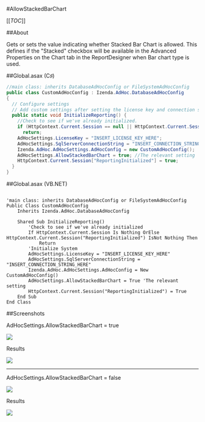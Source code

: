 #AllowStackedBarChart

[[_TOC_]]

##About

Gets or sets the value indicating whether Stacked Bar Chart is allowed. This defines if the "Stacked" checkbox will be available in the Advanced Properties on the Chart tab in the ReportDesigner when Bar chart type is used.

##Global.asax (C♯)

```csharp
//main class: inherits DatabaseAdHocConfig or FileSystemAdHocConfig
public class CustomAdHocConfig : Izenda.AdHoc.DatabaseAdHocConfig
{
  // Configure settings
  // Add custom settings after setting the license key and connection string by overriding the ConfigureSettings() method
  public static void InitializeReporting() {
    //Check to see if we've already initialized.
    if (HttpContext.Current.Session == null || HttpContext.Current.Session["ReportingInitialized"] != null)
      return;
    AdHocSettings.LicenseKey = "INSERT_LICENSE_KEY_HERE";
    AdHocSettings.SqlServerConnectionString = "INSERT_CONNECTION_STRING_HERE";
    Izenda.AdHoc.AdHocSettings.AdHocConfig = new CustomAdHocConfig();
    AdHocSettings.AllowStackedBarChart = true; //The relevant setting
    HttpContext.Current.Session["ReportingInitialized"] = true;
  }
}
```

##Global.asax (VB.NET)

```visualbasic

'main class: inherits DatabaseAdHocConfig or FileSystemAdHocConfig
Public Class CustomAdHocConfig
    Inherits Izenda.AdHoc.DatabaseAdHocConfig

    Shared Sub InitializeReporting()
        'Check to see if we've already initialized
        If HttpContext.Current.Session Is Nothing OrElse HttpContext.Current.Session("ReportingInitialized") IsNot Nothing Then
            Return
        'Initialize System
        AdHocSettings.LicenseKey = "INSERT_LICENSE_KEY_HERE"
        AdHocSettings.SqlServerConnectionString = "INSERT_CONNECTION_STRING_HERE"
        Izenda.AdHoc.AdHocSettings.AdHocConfig = New CustomAdHocConfig()
        AdHocSettings.AllowStackedBarChart = True 'The relevant setting
        HttpContext.Current.Session("ReportingInitialized") = True
    End Sub
End Class
```

##Screenshots

AdHocSettings.AllowStackedBarChart = true

![](http://wiki.izenda.us//API/CodeSamples/AllowStackedBarChart/allowstackedbarchart_true.png)

Results

![](http://wiki.izenda.us//API/CodeSamples/AllowStackedBarChart/allowstackedbarchart_results_true.png)

---

AdHocSettings.AllowStackedBarChart = false

![](http://wiki.izenda.us//API/CodeSamples/AllowStackedBarChart/allowstackedbarchart_false.png)

Results

![](http://wiki.izenda.us//API/CodeSamples/AllowStackedBarChart/allowstackedbarchart_results_false.png)